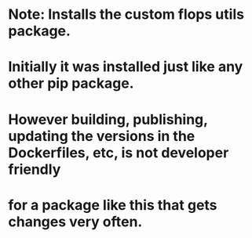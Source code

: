 # Note: Installs the custom flops utils package.
# Initially it was installed just like any other pip package.
# However building, publishing, updating the versions in the Dockerfiles, etc, is not developer friendly
# for a package like this that gets changes very often.
